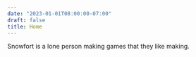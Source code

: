 ```yaml
---
date: "2023-01-01T08:00:00-07:00"
draft: false
title: Home
---
```


Snowfort is a lone person making games that they like making.
